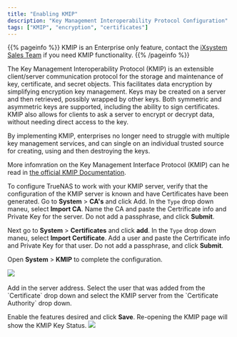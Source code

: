 ```yaml
---
title: "Enabling KMIP"
description: "Key Management Interoperability Protocol Configuration" 
tags: ["KMIP", "encryption", "certificates"]
---
```



{{% pageinfo %}}
KMIP is an Enterprise only feature, contact the [iXsystem Sales Team](https://www.ixsystems.com/contact-us/) if you need KMIP functionality.
{{% /pageinfo %}}

The Key Management Interoperability Protocol (KMIP) is an extensible client/server communication protocol for the storage and maintenance of key, certificate, and secret objects. This facilitates data encryption by simplifying encryption key management. Keys may be created on a server and then retrieved, possibly wrapped by other keys. Both symmetric and asymmetric keys are supported, including the ability to sign certificates. KMIP also allows for clients to ask a server to encrypt or decrypt data, without needing direct access to the key.

By implementing KMIP, enterprises no longer need to struggle with multiple key management services, and can single on an individual trusted source for creating, using and then destroying the keys.

More infomration on the Key Management Interface Protocol (KMIP) can he read in [the official KMIP Documentation](https://docs.oasis-open.org/kmip/spec/v1.1/os/kmip-spec-v1.1-os.html).


To configure TrueNAS to work with your KMIP server, verify that the configuration of the KMIP server is known and have Certificates have been generated.  Go to **System** > **CA's** and click Add.  In the `Type` drop down maneu, select **Import CA**.  Name the CA and paste the Certrificate info and Private Key for the server.  Do not add a passphrase, and click **Submit**.

Next go to **System** > **Certificates** and click **add**. In the `Type` drop down maneu, select **Import Certificate**.  Add a user and paste the Certrificate info and Private Key for that user.  Do not add a passphrase, and click **Submit**.

Open  **System** > **KMIP** to complete the configuration.

<img src="/images/TN-12.0-KMIP.PNG">
<br><br>
Add in the server address.  Select the user that was added from the `Certificate` drop down and select the KMIP server from the `Certificate Authority` drop down.

Enable the features desired and click **Save**.  Re-opening the KMIP page will show the KMIP Key Status.
<img src="/images/TN-12.0-KMIP-synced.PNG">
<br><br>
